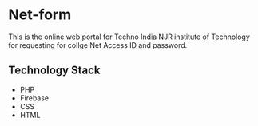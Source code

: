 # Net-form

This is the online web portal for Techno India NJR institute of Technology for requesting for collge Net Access ID and password.


## Technology Stack 

-   PHP 
-   Firebase
-   CSS
-   HTML




